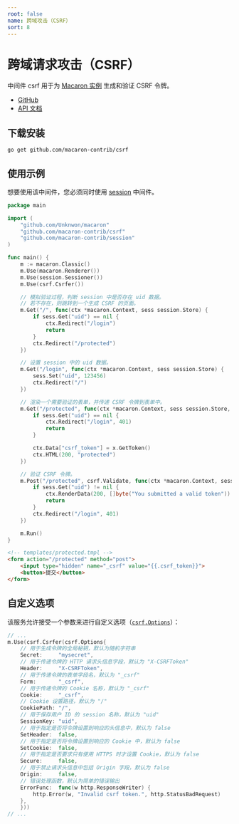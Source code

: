 ```yaml
---
root: false
name: 跨域攻击（CSRF）
sort: 8
---
```


# 跨域请求攻击（CSRF）

中间件 csrf 用于为 [Macaron 实例](../intro/core_concepts#macaron-%E5%AE%9E%E4%BE%8B) 生成和验证 CSRF 令牌。

- [GitHub](https://github.com/macaron-contrib/csrf)
- [API 文档](https://gowalker.org/github.com/macaron-contrib/csrf)

## 下载安装

    go get github.com/macaron-contrib/csrf

## 使用示例

想要使用该中间件，您必须同时使用 [session](session) 中间件。

```go
package main

import (
    "github.com/Unknwon/macaron"
    "github.com/macaron-contrib/csrf"
    "github.com/macaron-contrib/session"
)

func main() {
    m := macaron.Classic()
    m.Use(macaron.Renderer())
    m.Use(session.Sessioner())
    m.Use(csrf.Csrfer())

    // 模拟验证过程，判断 session 中是否存在 uid 数据。
    // 若不存在，则跳转到一个生成 CSRF 的页面。
    m.Get("/", func(ctx *macaron.Context, sess session.Store) {
        if sess.Get("uid") == nil {
            ctx.Redirect("/login")
            return
        }
        ctx.Redirect("/protected")
    })

    // 设置 session 中的 uid 数据。
    m.Get("/login", func(ctx *macaron.Context, sess session.Store) {
        sess.Set("uid", 123456)
        ctx.Redirect("/")
    })

    // 渲染一个需要验证的表单，并传递 CSRF 令牌到表单中。
    m.Get("/protected", func(ctx *macaron.Context, sess session.Store, x csrf.CSRF) {
        if sess.Get("uid") == nil {
            ctx.Redirect("/login", 401)
            return
        }

        ctx.Data["csrf_token"] = x.GetToken()
        ctx.HTML(200, "protected")
    })

    // 验证 CSRF 令牌。
    m.Post("/protected", csrf.Validate, func(ctx *macaron.Context, sess session.Store) {
        if sess.Get("uid") != nil {
            ctx.RenderData(200, []byte("You submitted a valid token"))
            return
        }
        ctx.Redirect("/login", 401)
    })

    m.Run()
}
```

```html
<!-- templates/protected.tmpl -->
<form action="/protected" method="post">
    <input type="hidden" name="_csrf" value="{{.csrf_token}}">
    <button>提交</button>
</form>
```

## 自定义选项

该服务允许接受一个参数来进行自定义选项（[`csrf.Options`](https://gowalker.org/github.com/macaron-contrib/csrf#Options)）：

```go
// ...
m.Use(csrf.Csrfer(csrf.Options{
    // 用于生成令牌的全局秘钥，默认为随机字符串
    Secret:	    "mysecret",
    // 用于传递令牌的 HTTP 请求头信息字段，默认为 "X-CSRFToken"
    Header:		"X-CSRFToken",
    // 用于传递令牌的表单字段名，默认为 "_csrf"
    Form:		"_csrf",
    // 用于传递令牌的 Cookie 名称，默认为 "_csrf"
    Cookie:		"_csrf",
    // Cookie 设置路径，默认为 "/"
    CookiePath:	"/",
    // 用于保存用户 ID 的 session 名称，默认为 "uid"
    SessionKey:	"uid",
    // 用于指定是否将令牌设置到响应的头信息中，默认为 false
    SetHeader:	false,
    // 用于指定是否将令牌设置到响应的 Cookie 中，默认为 false
    SetCookie:  false,
    // 用于指定是否要求只有使用 HTTPS 时才设置 Cookie，默认为 false
    Secure:     false,
    // 用于禁止请求头信息中包括 Origin 字段，默认为 false
    Origin:     false,
    // 错误处理函数，默认为简单的错误输出
    ErrorFunc:  func(w http.ResponseWriter) {
        http.Error(w, "Invalid csrf token.", http.StatusBadRequest)
    },
    }))
// ...
```
